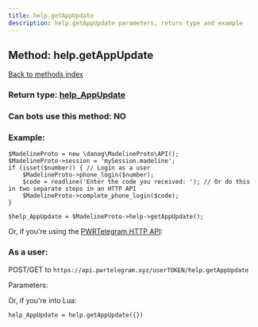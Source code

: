```yaml
---
title: help.getAppUpdate
description: help.getAppUpdate parameters, return type and example
---
```

## Method: help.getAppUpdate  
[Back to methods index](index.md)




### Return type: [help\_AppUpdate](../types/help_AppUpdate.md)

### Can bots use this method: **NO**


### Example:


```
$MadelineProto = new \danog\MadelineProto\API();
$MadelineProto->session = 'mySession.madeline';
if (isset($number)) { // Login as a user
    $MadelineProto->phone_login($number);
    $code = readline('Enter the code you received: '); // Or do this in two separate steps in an HTTP API
    $MadelineProto->complete_phone_login($code);
}

$help_AppUpdate = $MadelineProto->help->getAppUpdate();
```

Or, if you're using the [PWRTelegram HTTP API](https://pwrtelegram.xyz):



### As a user:

POST/GET to `https://api.pwrtelegram.xyz/userTOKEN/help.getAppUpdate`

Parameters:




Or, if you're into Lua:

```
help_AppUpdate = help.getAppUpdate({})
```


